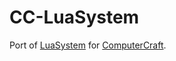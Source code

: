 # CC-LuaSystem

Port of [LuaSystem] for [ComputerCraft].

[LuaSystem]: https://github.com/o-lim/luasystem
[ComputerCraft]: https://tweaked.cc

